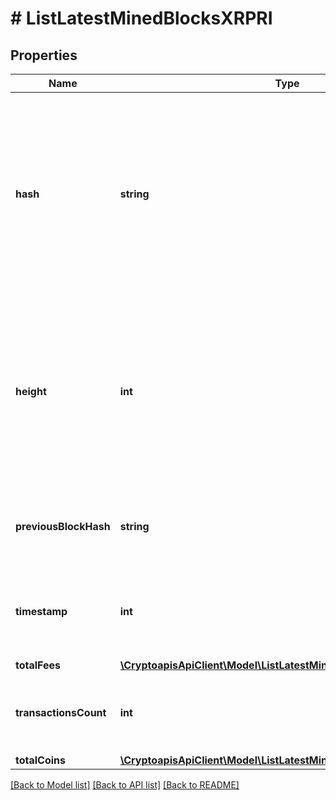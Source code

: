 # # ListLatestMinedBlocksXRPRI

## Properties

Name | Type | Description | Notes
------------ | ------------- | ------------- | -------------
**hash** | **string** | Represents the hash of the block, which is its unique identifier. It represents a cryptographic digital fingerprint made by hashing the block header twice through the SHA256 algorithm. |
**height** | **int** | Represents the number of blocks in the blockchain preceding this specific block. Block numbers have no gaps. A blockchain usually starts with block 0 called the \&quot;Genesis block\&quot;. |
**previousBlockHash** | **string** | Represents the hash of the previous block, also known as the parent block. |
**timestamp** | **int** | Defines the exact date/time when this block was mined in Unix Timestamp. |
**totalFees** | [**\CryptoapisApiClient\Model\ListLatestMinedBlocksXRPRITotalFees**](ListLatestMinedBlocksXRPRITotalFees.md) |  |
**transactionsCount** | **int** | Represents the total number of all transactions as part of this block. |
**totalCoins** | [**\CryptoapisApiClient\Model\ListLatestMinedBlocksXRPRITotalCoins**](ListLatestMinedBlocksXRPRITotalCoins.md) |  |

[[Back to Model list]](../../README.md#models) [[Back to API list]](../../README.md#endpoints) [[Back to README]](../../README.md)
